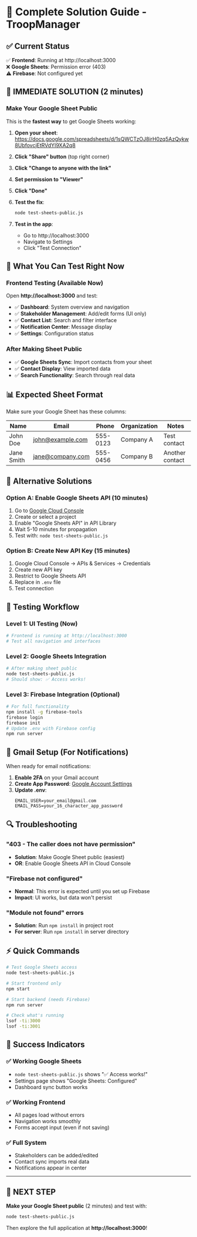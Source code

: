 # 🔧 Complete Solution Guide - TroopManager

## ✅ Current Status

✅ **Frontend**: Running at http://localhost:3000  
❌ **Google Sheets**: Permission error (403)  
⚠️ **Firebase**: Not configured yet  

## 🚀 IMMEDIATE SOLUTION (2 minutes)

### Make Your Google Sheet Public

This is the **fastest way** to get Google Sheets working:

1. **Open your sheet**: https://docs.google.com/spreadsheets/d/1sQWCTzOJ8irH0zq5AzQykw8UbfovcjEtRVdYI9XA2q8

2. **Click "Share" button** (top right corner)

3. **Click "Change to anyone with the link"**

4. **Set permission to "Viewer"**

5. **Click "Done"**

6. **Test the fix**:
   ```bash
   node test-sheets-public.js
   ```

7. **Test in the app**:
   - Go to http://localhost:3000
   - Navigate to Settings
   - Click "Test Connection"

## 🧪 What You Can Test Right Now

### Frontend Testing (Available Now)
Open **http://localhost:3000** and test:

- ✅ **Dashboard**: System overview and navigation
- ✅ **Stakeholder Management**: Add/edit forms (UI only)
- ✅ **Contact List**: Search and filter interface
- ✅ **Notification Center**: Message display
- ✅ **Settings**: Configuration status

### After Making Sheet Public
- ✅ **Google Sheets Sync**: Import contacts from your sheet
- ✅ **Contact Display**: View imported data
- ✅ **Search Functionality**: Search through real data

## 📊 Expected Sheet Format

Make sure your Google Sheet has these columns:

| Name | Email | Phone | Organization | Notes |
|------|--------|--------|--------------|--------|
| John Doe | john@example.com | 555-0123 | Company A | Test contact |
| Jane Smith | jane@company.com | 555-0456 | Company B | Another contact |

## 🔐 Alternative Solutions

### Option A: Enable Google Sheets API (10 minutes)
1. Go to [Google Cloud Console](https://console.developers.google.com/)
2. Create or select a project
3. Enable "Google Sheets API" in API Library
4. Wait 5-10 minutes for propagation
5. Test with: `node test-sheets-public.js`

### Option B: Create New API Key (15 minutes)
1. Google Cloud Console → APIs & Services → Credentials
2. Create new API key
3. Restrict to Google Sheets API
4. Replace in `.env` file
5. Test connection

## 🎯 Testing Workflow

### Level 1: UI Testing (Now)
```bash
# Frontend is running at http://localhost:3000
# Test all navigation and interfaces
```

### Level 2: Google Sheets Integration
```bash
# After making sheet public
node test-sheets-public.js
# Should show: ✅ Access works!
```

### Level 3: Firebase Integration (Optional)
```bash
# For full functionality
npm install -g firebase-tools
firebase login
firebase init
# Update .env with Firebase config
npm run server
```

## 📧 Gmail Setup (For Notifications)

When ready for email notifications:

1. **Enable 2FA** on your Gmail account
2. **Create App Password**: [Google Account Settings](https://myaccount.google.com/apppasswords)
3. **Update .env**:
   ```
   EMAIL_USER=your_email@gmail.com
   EMAIL_PASS=your_16_character_app_password
   ```

## 🔍 Troubleshooting

### "403 - The caller does not have permission"
- **Solution**: Make Google Sheet public (easiest)
- **OR**: Enable Google Sheets API in Cloud Console

### "Firebase not configured"
- **Normal**: This error is expected until you set up Firebase
- **Impact**: UI works, but data won't persist

### "Module not found" errors
- **Solution**: Run `npm install` in project root
- **For server**: Run `npm install` in server directory

## ⚡ Quick Commands

```bash
# Test Google Sheets access
node test-sheets-public.js

# Start frontend only
npm start

# Start backend (needs Firebase)
npm run server

# Check what's running
lsof -ti:3000
lsof -ti:3001
```

## 🎉 Success Indicators

### ✅ Working Google Sheets
- `node test-sheets-public.js` shows "✅ Access works!"
- Settings page shows "Google Sheets: Configured"
- Dashboard sync button works

### ✅ Working Frontend
- All pages load without errors
- Navigation works smoothly
- Forms accept input (even if not saving)

### ✅ Full System
- Stakeholders can be added/edited
- Contact sync imports real data
- Notifications appear in center

---

## 🚀 NEXT STEP

**Make your Google Sheet public** (2 minutes) and test with:
```bash
node test-sheets-public.js
```

Then explore the full application at **http://localhost:3000**!